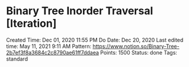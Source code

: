 # Binary Tree Inorder Traversal [Iteration]

Created Time: Dec 01, 2020 11:55 PM
Do Date: Dec 20, 2020
Last edited time: May 11, 2021 9:11 AM
Pattern: https://www.notion.so/Binary-Tree-2b7ef3f8a3684c2c8790ae61ff7ddaea
Points: 1500
Status: done
Tags: standard